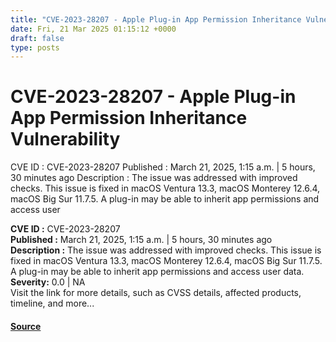 ```yaml
---
title: "CVE-2023-28207 - Apple Plug-in App Permission Inheritance Vulnerability"
date: Fri, 21 Mar 2025 01:15:12 +0000
draft: false
type: posts
---
```

# CVE-2023-28207 - Apple Plug-in App Permission Inheritance Vulnerability





 CVE ID : CVE-2023-28207 Published : March 21, 2025, 1:15 a.m. | 5 hours, 30 minutes ago Description : The issue was addressed with improved checks. This issue is fixed in macOS Ventura 13.3, macOS Monterey 12.6.4, macOS Big Sur 11.7.5. A plug-in may be able to inherit app permissions and access user

**CVE ID :** CVE-2023-28207  
**Published :** March 21, 2025, 1:15 a.m. | 5 hours, 30 minutes ago  
**Description :** The issue was addressed with improved checks. This issue is fixed in macOS Ventura 13.3, macOS Monterey 12.6.4, macOS Big Sur 11.7.5. A plug-in may be able to inherit app permissions and access user data.  
**Severity:** 0.0 | NA  
Visit the link for more details, such as CVSS details, affected products, timeline, and more...

#### [Source](https://cvefeed.io/vuln/detail/CVE-2023-28207)


